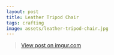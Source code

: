 ```yaml
---
layout: post
title: Leather Tripod Chair
tags: crafting
image: assets/leather-tripod-chair.jpg
---
```


<blockquote class="imgur-embed-pub" lang="en" data-id="a/HV7kM"><a href="//imgur.com/a/HV7kM">View post on imgur.com</a></blockquote><script async src="//s.imgur.com/min/embed.js" charset="utf-8"></script>